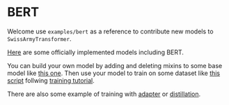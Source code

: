 # BERT

Welcome use `examples/bert` as a reference to contribute new models to `SwissArmyTransformer`.

[Here](https://github.com/THUDM/SwissArmyTransformer/tree/main/SwissArmyTransformer/model/official) are some officially implemented models including BERT.

You can build your own model by adding and deleting mixins to some base model like [this one](https://github.com/THUDM/SwissArmyTransformer/blob/main/examples/bert/bert_ft_model.py). Then use your model to train on some dataset like [this script](https://github.com/THUDM/SwissArmyTransformer/blob/main/examples/bert/finetune_bert_boolq.py) follwing [training tutorial](/tutorials/01_training.md).

There are also some example of training with [adapter](https://github.com/THUDM/SwissArmyTransformer/blob/main/examples/bert/finetune_bert_adapter_boolq.py) or [distillation](https://github.com/THUDM/SwissArmyTransformer/blob/main/examples/bert/finetune_distill_boolq.py).